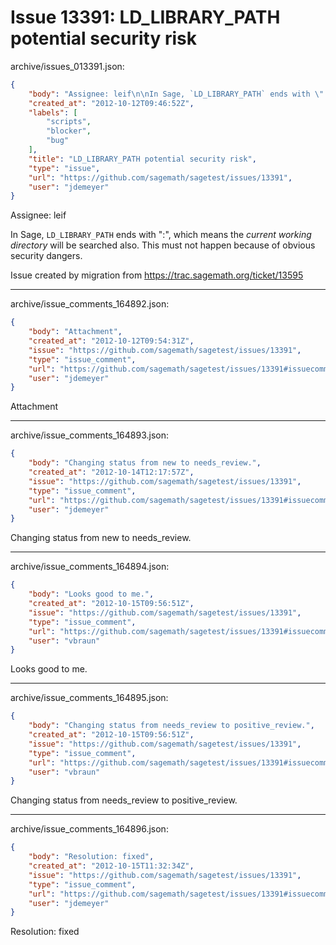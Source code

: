 # Issue 13391: LD_LIBRARY_PATH potential security risk

archive/issues_013391.json:
```json
{
    "body": "Assignee: leif\n\nIn Sage, `LD_LIBRARY_PATH` ends with \":\", which means the *current working directory* will be searched also.  This must not happen because of obvious security dangers.\n\nIssue created by migration from https://trac.sagemath.org/ticket/13595\n\n",
    "created_at": "2012-10-12T09:46:52Z",
    "labels": [
        "scripts",
        "blocker",
        "bug"
    ],
    "title": "LD_LIBRARY_PATH potential security risk",
    "type": "issue",
    "url": "https://github.com/sagemath/sagetest/issues/13391",
    "user": "jdemeyer"
}
```
Assignee: leif

In Sage, `LD_LIBRARY_PATH` ends with ":", which means the *current working directory* will be searched also.  This must not happen because of obvious security dangers.

Issue created by migration from https://trac.sagemath.org/ticket/13595





---

archive/issue_comments_164892.json:
```json
{
    "body": "Attachment",
    "created_at": "2012-10-12T09:54:31Z",
    "issue": "https://github.com/sagemath/sagetest/issues/13391",
    "type": "issue_comment",
    "url": "https://github.com/sagemath/sagetest/issues/13391#issuecomment-164892",
    "user": "jdemeyer"
}
```

Attachment



---

archive/issue_comments_164893.json:
```json
{
    "body": "Changing status from new to needs_review.",
    "created_at": "2012-10-14T12:17:57Z",
    "issue": "https://github.com/sagemath/sagetest/issues/13391",
    "type": "issue_comment",
    "url": "https://github.com/sagemath/sagetest/issues/13391#issuecomment-164893",
    "user": "jdemeyer"
}
```

Changing status from new to needs_review.



---

archive/issue_comments_164894.json:
```json
{
    "body": "Looks good to me.",
    "created_at": "2012-10-15T09:56:51Z",
    "issue": "https://github.com/sagemath/sagetest/issues/13391",
    "type": "issue_comment",
    "url": "https://github.com/sagemath/sagetest/issues/13391#issuecomment-164894",
    "user": "vbraun"
}
```

Looks good to me.



---

archive/issue_comments_164895.json:
```json
{
    "body": "Changing status from needs_review to positive_review.",
    "created_at": "2012-10-15T09:56:51Z",
    "issue": "https://github.com/sagemath/sagetest/issues/13391",
    "type": "issue_comment",
    "url": "https://github.com/sagemath/sagetest/issues/13391#issuecomment-164895",
    "user": "vbraun"
}
```

Changing status from needs_review to positive_review.



---

archive/issue_comments_164896.json:
```json
{
    "body": "Resolution: fixed",
    "created_at": "2012-10-15T11:32:34Z",
    "issue": "https://github.com/sagemath/sagetest/issues/13391",
    "type": "issue_comment",
    "url": "https://github.com/sagemath/sagetest/issues/13391#issuecomment-164896",
    "user": "jdemeyer"
}
```

Resolution: fixed
